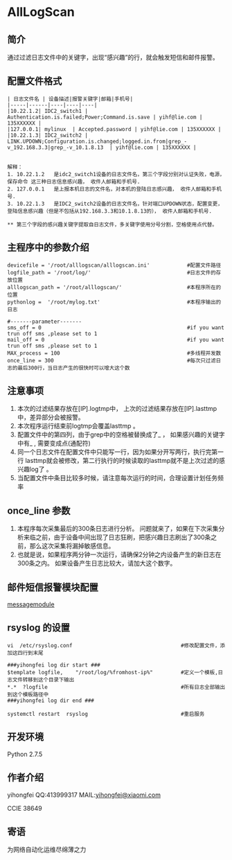 # AllLogScan

## 简介
通过过滤日志文件中的关键字，出现“感兴趣”的行，就会触发短信和邮件报警。


## 配置文件格式
```
| 日志文件名 | 设备描述|报警关键字|邮箱|手机号|
|-----|------|----|----|----|
|10.22.1.2| IDC2_switch1 | Authentication.is.failed;Power;Command.is.save | yihf@lie.com | 135XXXXXX |
|127.0.0.1| mylinux  | Accepted.password | yihf@lie.com | 135XXXXXX |
|10.22.1.3| IDC2_switch2 | LINK.UPDOWN;Configuration.is.changed;logged.in.from|grep_-v_192.168.3.3|grep_-v_10.1.8.13  | yihf@lie.com | 135XXXXXX |


解释：
1. 10.22.1.2   是idc2_switch1设备的日志文件名，第三个字段分别对认证失败，电源，保存命令 这三种日志信息感兴趣， 收件人邮箱和手机号.
2. 127.0.0.1   是上报本机日志的文件名，对本机的登陆日志感兴趣， 收件人邮箱和手机号.
3. 10.22.1.3   是IDC2_switch2设备的日志文件名，针对端口UPDOWN状态，配置变更，登陆信息感兴趣（但是不包括从192.168.3.3和10.1.8.13的）， 收件人邮箱和手机号.

** 第三个字段的感兴趣关键字提取自日志文件，多关键字使用分号分割，空格使用点代替。
```

## 主程序中的参数介绍
```
devicefile = '/root/alllogscan/alllogscan.ini'            #配置文件路径
logfile_path = '/root/log/'                               #日志文件的存放位置
alllogscan_path = '/root/alllogscan/'                     #本程序所在的位置
pythonlog =  '/root/mylog.txt'                            #本程序输出的日志

#-------parameter-------
sms_off = 0                                               #if you want trun off sms ,please set to 1
mail_off = 0                                              #if you want trun off sms ,please set to 1
MAX_process = 100                                         #多线程并发数
once_line = 300                                           #每次只过滤日志的最后300行，当日志产生的很快时可以增大这个数

```


## 注意事项
1. 本次的过滤结果存放在[IP].logtmp中，  上次的过滤结果存放在[IP].lasttmp 中，差异部分会被报警。
2. 本次程序运行结束前logtmp会覆盖lasttmp 。
3. 配置文件中的第四列，由于grep中的空格被替换成了_ ， 如果感兴趣的关键字中有_ , 需要变成点(通配符)
4. 同一个日志文件在配置文件中只能写一行，因为如果分开写两行，执行完第一行 lasttmp就会被修改，第二行执行的时候读取的lasttmp就不是上次过滤的感兴趣log了 。 
5. 当配置文件中条目比较多时候，请注意每次运行的时间，合理设置计划任务频率


## once_line 参数
1. 本程序每次采集最后的300条日志进行分析。 问题就来了，如果在下次采集分析来临之前，由于设备中间出现了日志狂刷，把感兴趣日志刷出了300条之前，那么这次采集将漏掉敏感信息。 
2. 也就是说，如果程序两分钟一次运行，请确保2分钟之内设备产生的新日志在300条之内。  如果设备产生日志比较大，请加大这个数字。

## 邮件短信报警模块配置
[messagemodule](https://github.com/hongfeioo/messagemodule#%E9%82%AE%E7%AE%B1%E6%89%8B%E6%9C%BA%E5%8F%B7%E7%9F%AD%E4%BF%A1%E9%80%9A%E9%81%93%E9%85%8D%E7%BD%AE)</p>

## rsyslog 的设置

```
vi  /etc/rsyslog.conf                                   #修改配置文件，添加这四行到末尾

###yihongfei log dir start ###
$template logfile,    "/root/log/%fromhost-ip%"         #定义一个模板,日志文件转移到这个目录下输出
*.*  ?logfile                                           #所有日志全部输出到这个模板路径中
###yihongfei log dir end ###

systemctl restart  rsyslog                              #重启服务
```



## 开发环境
Python 2.7.5 

## 作者介绍
yihongfei  QQ:413999317   MAIL:yihongfei@xiaomi.com

CCIE 38649


## 寄语
为网络自动化运维尽绵薄之力

